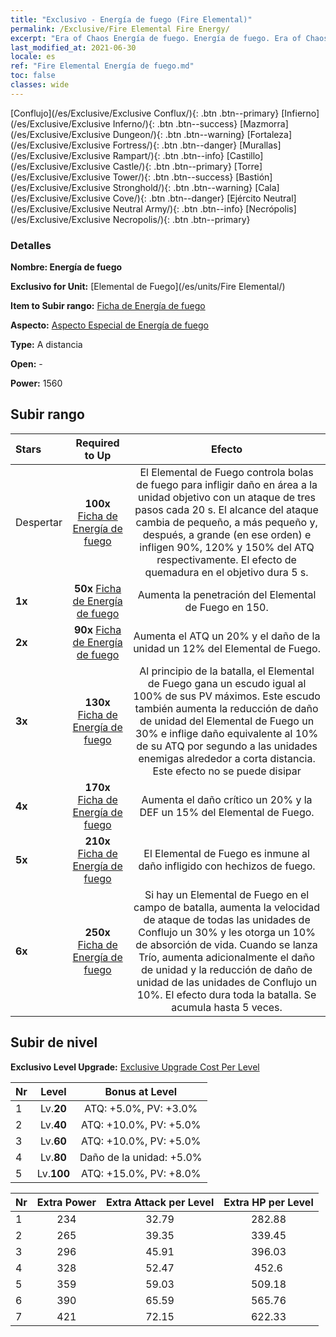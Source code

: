 ```yaml
---
title: "Exclusivo - Energía de fuego (Fire Elemental)"
permalink: /Exclusive/Fire Elemental Fire Energy/
excerpt: "Era of Chaos Energía de fuego. Energía de fuego. Era of Chaos Exclusivo Energía de fuego. Elemental de Fuego Exclusivo."
last_modified_at: 2021-06-30
locale: es
ref: "Fire Elemental Energía de fuego.md"
toc: false
classes: wide
---
```

 [Conflujo](/es/Exclusive/Exclusive Conflux/){: .btn .btn--primary} [Infierno](/es/Exclusive/Exclusive Inferno/){: .btn .btn--success} [Mazmorra](/es/Exclusive/Exclusive Dungeon/){: .btn .btn--warning} [Fortaleza](/es/Exclusive/Exclusive Fortress/){: .btn .btn--danger} [Murallas](/es/Exclusive/Exclusive Rampart/){: .btn .btn--info} [Castillo](/es/Exclusive/Exclusive Castle/){: .btn .btn--primary} [Torre](/es/Exclusive/Exclusive Tower/){: .btn .btn--success} [Bastión](/es/Exclusive/Exclusive Stronghold/){: .btn .btn--warning} [Cala](/es/Exclusive/Exclusive Cove/){: .btn .btn--danger} [Ejército Neutral](/es/Exclusive/Exclusive Neutral Army/){: .btn .btn--info} [Necrópolis](/es/Exclusive/Exclusive Necropolis/){: .btn .btn--primary} 

### Detalles
 **Nombre: Energía de fuego** 

 **Exclusivo for Unit:** [Elemental de Fuego](/es/units/Fire Elemental/) 

 **Item to Subir rango:** [Ficha de Energía de fuego](/ItemsES/con_998/)

 **Aspecto:** [Aspecto Especial de Energía de fuego](/ItemsES/con_666/)

 **Type:** A distancia

 **Open:** -

 **Power:** 1560

## Subir rango

  |     Stars    |  Required to Up | Efecto |
  |:-------------|:---------------:|:---------------:|
  |  Despertar  | **100x** [Ficha de Energía de fuego](/ItemsES/con_998/) | <Fire Trio> El Elemental de Fuego controla bolas de fuego para infligir daño en área a la unidad objetivo con un ataque de tres pasos cada 20 s. El alcance del ataque cambia de pequeño, a más pequeño y, después, a grande (en ese orden) e infligen 90%, 120% y 150% del ATQ respectivamente. El efecto de quemadura en el objetivo dura 5 s. |
  | **1x** <i class="fas fa-star"/> | **50x** [Ficha de Energía de fuego](/ItemsES/con_998/) | Aumenta la penetración del Elemental de Fuego en 150. |
  | **2x** <i class="fas fa-star"/> | **90x** [Ficha de Energía de fuego](/ItemsES/con_998/) | Aumenta el ATQ un 20% y el daño de la unidad un 12% del Elemental de Fuego. |
  | **3x** <i class="fas fa-star"/> | **130x** [Ficha de Energía de fuego](/ItemsES/con_998/) | Al principio de la batalla, el Elemental de Fuego gana un escudo igual al 100% de sus PV máximos. Este escudo también aumenta la reducción de daño de unidad del Elemental de Fuego un 30% e inflige daño equivalente al 10% de su ATQ por segundo a las unidades enemigas alrededor a corta distancia. Este efecto no se puede disipar |
  | **4x** <i class="fas fa-star"/> | **170x** [Ficha de Energía de fuego](/ItemsES/con_998/) | Aumenta el daño crítico un 20% y la DEF un 15% del Elemental de Fuego. |
  | **5x** <i class="fas fa-star"/> | **210x** [Ficha de Energía de fuego](/ItemsES/con_998/) | El Elemental de Fuego es inmune al daño infligido con hechizos de fuego. |
  | **6x** <i class="fas fa-star"/> | **250x** [Ficha de Energía de fuego](/ItemsES/con_998/) | <Resonancia elemental> Si hay un Elemental de Fuego en el campo de batalla, aumenta la velocidad de ataque de todas las unidades de Conflujo un 30% y les otorga un 10% de absorción de vida. Cuando se lanza Trío, aumenta adicionalmente el daño de unidad y la reducción de daño de unidad de las unidades de Conflujo un 10%. El efecto dura toda la batalla. Se acumula hasta 5 veces. |


## Subir de nivel
 **Exclusivo Level Upgrade:** [Exclusive Upgrade Cost Per Level](/Exclusive/ExclusiveUpgradeCostPerLevel/)

  |  Nr  |   Level  | Bonus at Level |
  |:-----|:--------:|:--------------:|
  | 1 | Lv.**20** | ATQ: +5.0%, PV: +3.0% |
  | 2 | Lv.**40** | ATQ: +10.0%, PV: +5.0% |
  | 3 | Lv.**60** | ATQ: +10.0%, PV: +5.0% |
  | 4 | Lv.**80** | Daño de la unidad: +5.0% |
  | 5 | Lv.**100** | ATQ: +15.0%, PV: +8.0% |


  |  Nr  |  Extra Power | Extra Attack per Level | Extra HP per Level |
  |:-----|:--------:|:--------:|:--------:|
  | 1 | 234 | 32.79 | 282.88 |
  | 2 | 265 | 39.35 | 339.45 |
  | 3 | 296 | 45.91 | 396.03 |
  | 4 | 328 | 52.47 | 452.6 |
  | 5 | 359 | 59.03 | 509.18 |
  | 6 | 390 | 65.59 | 565.76 |
  | 7 | 421 | 72.15 | 622.33 |


